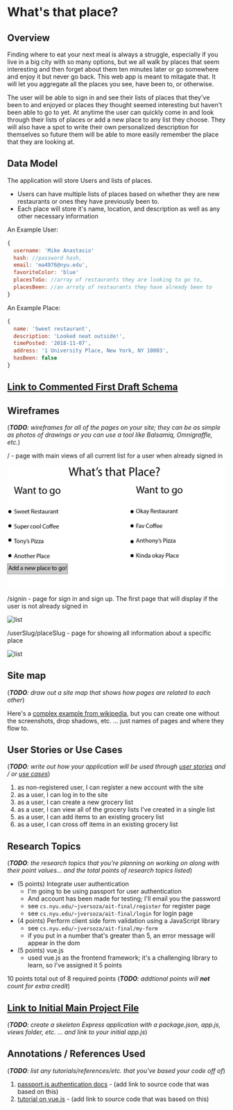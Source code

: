 # What's that place?

## Overview

Finding where to eat your next meal is always a struggle, especially if you live in a big city with so many options, but we all walk by places that seem interesting and then forget about them ten minutes later or go somewhere and enjoy it but never go back. This web app is meant to mitagate that. It will let you aggregate all the places you see, have been to, or otherwise. 

The user will be able to sign in and see their lists of places that they've been to and enjoyed or places they thought seemed interesting but haven't been able to go to yet. At anytime the user can quickly come in and look through their lists of places or add a new place to any list they choose. They will also have a spot to write their own personalized description for themselves so future them will be able to more easily remember the place that they are looking at.

## Data Model

The application will store Users and lists of places.

* Users can have multiple lists of places based on whether they are new restaurants or ones they have previously been to.
* Each place will store it's name, location, and description as well as any other necessary information

An Example User:

```javascript
{
  username: 'Mike Anastasio'
  hash: //password hash,
  email: 'ma4976@nyu.edu',
  favoriteColor: 'blue'
  placesToGo: //array of restaurants they are looking to go to,
  placesBeen: //an arraty of restaurants they have already been to
}
```

An Example Place:

```javascript
{
  name: 'Sweet restaurant',
  description: 'Looked neat outside!',
  timePosted: '2018-11-07',
  address: '1 University Place, New York, NY 10003',
  hasBeen: false
}
```


## [Link to Commented First Draft Schema](/:src/db.js) 

## Wireframes

(___TODO__: wireframes for all of the pages on your site; they can be as simple as photos of drawings or you can use a tool like Balsamiq, Omnigraffle, etc._)

/ - page with main views of all current list for a user when already signed in

![list create](Documentation/main.jpg)

/signin - page for sign in and sign up. The first page that will display if the user is not already signed in

![list](Documentation/signIn.png)

/userSlug/placeSlug - page for showing all information about a specific place

![list](documentation/place.png)

## Site map

(___TODO__: draw out a site map that shows how pages are related to each other_)

Here's a [complex example from wikipedia](https://upload.wikimedia.org/wikipedia/commons/2/20/Sitemap_google.jpg), but you can create one without the screenshots, drop shadows, etc. ... just names of pages and where they flow to.

## User Stories or Use Cases

(___TODO__: write out how your application will be used through [user stories](http://en.wikipedia.org/wiki/User_story#Format) and / or [use cases](https://www.mongodb.com/download-center?jmp=docs&_ga=1.47552679.1838903181.1489282706#previous)_)

1. as non-registered user, I can register a new account with the site
2. as a user, I can log in to the site
3. as a user, I can create a new grocery list
4. as a user, I can view all of the grocery lists I've created in a single list
5. as a user, I can add items to an existing grocery list
6. as a user, I can cross off items in an existing grocery list

## Research Topics

(___TODO__: the research topics that you're planning on working on along with their point values... and the total points of research topics listed_)

* (5 points) Integrate user authentication
    * I'm going to be using passport for user authentication
    * And account has been made for testing; I'll email you the password
    * see <code>cs.nyu.edu/~jversoza/ait-final/register</code> for register page
    * see <code>cs.nyu.edu/~jversoza/ait-final/login</code> for login page
* (4 points) Perform client side form validation using a JavaScript library
    * see <code>cs.nyu.edu/~jversoza/ait-final/my-form</code>
    * if you put in a number that's greater than 5, an error message will appear in the dom
* (5 points) vue.js
    * used vue.js as the frontend framework; it's a challenging library to learn, so I've assigned it 5 points

10 points total out of 8 required points (___TODO__: addtional points will __not__ count for extra credit_)


## [Link to Initial Main Project File](app.js) 

(___TODO__: create a skeleton Express application with a package.json, app.js, views folder, etc. ... and link to your initial app.js_)

## Annotations / References Used

(___TODO__: list any tutorials/references/etc. that you've based your code off of_)

1. [passport.js authentication docs](http://passportjs.org/docs) - (add link to source code that was based on this)
2. [tutorial on vue.js](https://vuejs.org/v2/guide/) - (add link to source code that was based on this)